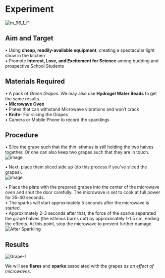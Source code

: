 # Experiment #

![m_96_1_f1](https://user-images.githubusercontent.com/130882317/236738864-4de26739-3a51-4312-ad55-27825bf637e9.jpg)


## Aim and Target ##
• Using **cheap, readily-available equipment**, creating a spectacular
light show in the kitchen <br>
• Promote **Interest, Love, and Excitement for Science** among
budding and prospective School Students

## Materials Required ##

• A pack of *Green Grapes*. We may also use **Hydrogel Water Beads** to get the same
results. <br>
• **Microwave Oven** <br>
• Plates that can withstand Microwave vibrations and won’t crack <br>
• **Knife**- For slicing the Grapes <br>
• Camera or Mobile Phone to record the sparklings <br>

## Procedure ##
• Slice the grape such that the thin isthmus is still holding the two halves together. Or one can also keep two grapes such that they are in touch.  <br>
![image](https://user-images.githubusercontent.com/130882317/236738643-a6b2fba4-aa8a-4b79-81c6-b63fc0ab2c58.png)

• Next, place them sliced side up (do this process if you've sliced the grapes). <br>
![image](https://user-images.githubusercontent.com/130882317/236738669-f19da2dd-5379-4ffd-9d01-c0c0fdd3e51c.png)

• Place the plate with the prepared grapes into the center of the microwave oven
and shut the door carefully. The microwave is set to cook at full power for 35-40
seconds. <br>
• The sparks will start approximately 5 seconds after the microwave is started. <br>
• Approximately 2-3 seconds after that, the force of the sparks separated the grape
halves (the isthmus burns out) by approximately 1-1.5 cm, ending the effects. At
this point, stop the microwave to prevent further damage. <br>
![After Sparkling](https://user-images.githubusercontent.com/130882317/236738758-645fd3be-0ea6-4525-9874-34b9f57176f6.png)


## Results ##


![Grape-1](https://user-images.githubusercontent.com/130882317/236738816-3165b4ba-51ee-4bfc-b795-3d93056b945e.png)

We will see **flares** and **sparks** associated with the grapes *as an effect of microwaves*.


